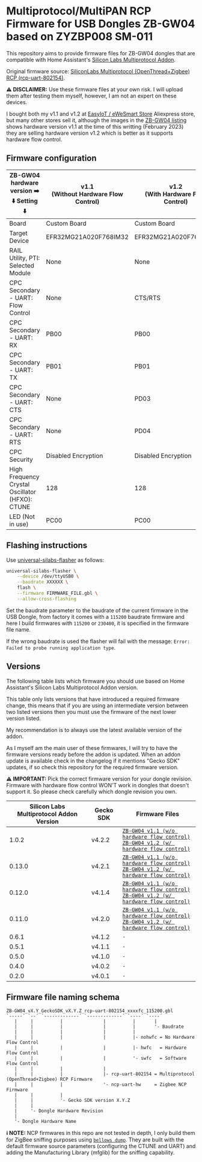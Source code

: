 # Multiprotocol/MultiPAN RCP Firmware for USB Dongles ZB-GW04 based on ZYZBP008 SM-011

This repository aims to provide firmware files for ZB-GW04 dongles that are
compatible with Home Assistant's [Silicon Labs Multiprotocol Addon][silabs-multiprotocol].

Original firmware source: [SiliconLabs Multiprotocol (OpenThread+Zigbee) RCP
(rcp-uart-802154)][silabs-gecko].

**⚠️ DISCLAIMER:** Use these firmware files at your own risk. I will upload them
after testing them myself, however, I am not an expert on these devices.

I bought both my v1.1 and v1.2 at [EasyIoT / eWeSmart Store][aliexpress-easyiot]
Aliexpress store, but many other stores sell it, although the images in the
[ZB-GW04 listing][aliexpress-easyiot-zbgw04] shows hardware version v1.1 at the
time of this writting (February 2023) they are selling hardware version v1.2
which is better as it supports hardware flow control.

[silabs-multiprotocol]: https://github.com/home-assistant/addons/tree/master/silabs-multiprotocol
[silabs-gecko]: https://github.com/SiliconLabs/gecko_sdk
[aliexpress-easyiot]: https://easyiot.aliexpress.com/store/5839056
[aliexpress-easyiot-zbgw04]: https://aliexpress.com/item/1005002791666029.html

## Firmware configuration

| ZB-GW04 hardware version ➡️<br />⬇️ Setting ⬇️     | v1.1<br />(Without Hardware Flow Control) | v1.2<br />(With Hardware Flow Control) |
|-------------------------------------------------|-------------------------------------------|----------------------------------------|
| Board                                           | Custom Board                              | Custom Board                           |
| Target Device                                   | EFR32MG21A020F768IM32                     | EFR32MG21A020F768IM32                  |
| RAIL Utility, PTI: Selected Module              | None                                      | None                                   |
| CPC Secondary - UART: Flow Control              | None                                      | CTS/RTS                                |
| CPC Secondary - UART: RX                        | PB00                                      | PB00                                   |
| CPC Secondary - UART: TX                        | PB01                                      | PB01                                   |
| CPC Secondary - UART: CTS                       | None                                      | PD03                                   |
| CPC Secondary - UART: RTS                       | None                                      | PD04                                   |
| CPC Security                                    | Disabled Encryption                       | Disabled Encryption                    |
| High Frequency Crystal Oscillator (HFXO): CTUNE | 128                                       | 128                                    |
| LED (Not in use)                                | PC00                                      | PC00                                   |

<!-- commander.exe gbl create rcp-uart-802154....gbl --app rcp-uart-802154....s37 -->

## Flashing instructions

Use [universal-silabs-flasher][universal-silabs-flasher] as follows:

```sh
universal-silabs-flasher \
    --device /dev/ttyUSB0 \
    --baudrate XXXXXX \
    flash \
    --firmware FIRMWARE_FILE.gbl \
    --allow-cross-flashing
```

Set the baudrate parameter to the baudrate of the current firmware in the USB
Dongle, from factory it comes with a `115200` baudrate firmware and here I build
firmwares with `115200` or `230400`, it is specified in the firmware file
name.

If the wrong baudrate is used the flasher will fail with the message: `Error:
Failed to probe running application type`.

[universal-silabs-flasher]: https://github.com/NabuCasa/universal-silabs-flasher

## Versions

The following table lists which firmware you should use based on Home
Assistant's Silicon Labs Multiprotocol Addon version.

This table only lists versions that have introduced a required firmware change,
this means that if you are using an intermediate version between two listed
versions then you must use the firmware of the next lower version listed.

My recommendation is to always use the latest available version of the addon.

As I myself am the main user of these firmwares, I will try to have the firmware
versions ready before the addon is updated. When an addon update is available
check in the changelog if it mentions "Gecko SDK" updates, if so check this
repository for the required firmware version.

**⚠️ IMPORTANT:** Pick the correct firmware version for your dongle
revision. Firmware with hardware flow control WON'T work in dongles that doesn't
support it. So please check carefully which dongle revision you own.

| Silicon Labs Multiprotocol Addon Version | Gecko SDK | Firmware Files                                                                                                                                                                                                                                    |
|------------------------------------------|-----------|---------------------------------------------------------------------------------------------------------------------------------------------------------------------------------------------------------------------------------------------------|
| 1.0.2                                    | v4.2.2    | [`ZB-GW04 v1.1 (w/o hardware flow control)`](./firmware/ZB-GW04_v1.1_GeckoSDK_v4.2.2_rcp-uart-802154_nohwfc_115200.gbl)<br />[`ZB-GW04 v1.2 (w/ hardware flow control)`](./firmware/ZB-GW04_v1.2_GeckoSDK_v4.2.2_rcp-uart-802154_hwfc_230400.gbl) |
| 0.13.0                                   | v4.2.1    | [`ZB-GW04 v1.1 (w/o hardware flow control)`](./firmware/ZB-GW04_v1.1_GeckoSDK_v4.2.1_rcp-uart-802154_nohwfc_115200.gbl)<br />[`ZB-GW04 v1.2 (w/ hardware flow control)`](./firmware/ZB-GW04_v1.2_GeckoSDK_v4.2.1_rcp-uart-802154_hwfc_230400.gbl) |
| 0.12.0                                   | v4.1.4    | [`ZB-GW04 v1.1 (w/o hardware flow control)`](./firmware/ZB-GW04_v1.1_GeckoSDK_v4.1.4_rcp-uart-802154_nohwfc_115200.gbl)<br />[`ZB-GW04 v1.2 (w/ hardware flow control)`](./firmware/ZB-GW04_v1.2_GeckoSDK_v4.1.4_rcp-uart-802154_hwfc_115200.gbl) |
| 0.11.0                                   | v4.2.0    | [`ZB-GW04 v1.1 (w/o hardware flow control)`](./firmware/ZB-GW04_v1.1_GeckoSDK_v4.2.0_rcp-uart-802154_nohwfc_115200.gbl)<br />[`ZB-GW04 v1.2 (w/ hardware flow control)`](./firmware/ZB-GW04_v1.2_GeckoSDK_v4.2.0_rcp-uart-802154_hwfc_115200.gbl) |
| 0.6.1                                    | v4.1.2    | `-`                                                                                                                                                                                                                                               |
| 0.5.1                                    | v4.1.1    | `-`                                                                                                                                                                                                                                               |
| 0.5.0                                    | v4.1.0    | `-`                                                                                                                                                                                                                                               |
| 0.4.0                                    | v4.0.2    | `-`                                                                                                                                                                                                                                               |
| 0.2.0                                    | v4.0.1    | `-`                                                                                                                                                                                                                                               |

## Firmware file naming schema

```
ZB-GW04_vX.Y_GeckoSDK_vX.Y.Z_rcp-uart-802154_xxxxfc_115200.gbl
`-----´ `--´ `-------------´ `-------------´ `----´ `----´
   |     |          |               |          |       |
   |     |          |               |          |       '- Baudrate
   |     |          |               |          |
   |     |          |               |          |- nohwfc = No Hardware Flow Control
   |     |          |               |          |- hwfc   = Hardware Flow Control
   |     |          |               |          '- swfc   = Software Flow Control
   |     |          |               |
   |     |          |               |- rcp-uart-802154 = Multiprotocol (OpenThread+Zigbee) RCP Firmware
   |     |          |               '- ncp-uart-hw     = Zigbee NCP Firmware
   |     |          |
   |     |          '- Gecko SDK version X.Y.Z
   |     |
   |     '- Dongle Hardware Revision
   |
   '- Dongle Hardware Name
```

**ℹ️ NOTE:** NCP firmwares in this repo are not tested in depth, I only build
them for ZigBee sniffing purposes using [`bellows dump`][bellows]. They are
built with the default firmware source parameters (configuring the CTUNE and
UART) and adding the Manufacturing Library (mfglib) for the sniffing
capability.

[bellows]: https://github.com/zigpy/bellows
